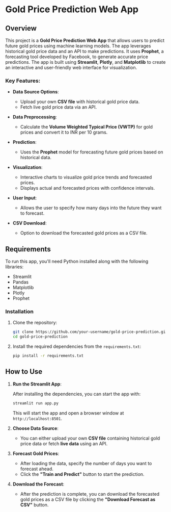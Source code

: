 # **Gold Price Prediction Web App**

## **Overview**

This project is a **Gold Price Prediction Web App** that allows users to predict future gold prices using machine learning models. The app leverages historical gold price data and an API to make predictions. It uses **Prophet**, a forecasting tool developed by Facebook, to generate accurate price predictions. The app is built using **Streamlit**, **Plotly**, and **Matplotlib** to create an interactive and user-friendly web interface for visualization.

### **Key Features:**
- **Data Source Options**: 
  - Upload your own **CSV file** with historical gold price data.
  - Fetch live gold price data via an API.
  
- **Data Preprocessing**: 
  - Calculate the **Volume Weighted Typical Price (VWTP)** for gold prices and convert it to INR per 10 grams.
  
- **Prediction**: 
  - Uses the **Prophet** model for forecasting future gold prices based on historical data.

- **Visualization**: 
  - Interactive charts to visualize gold price trends and forecasted prices.
  - Displays actual and forecasted prices with confidence intervals.
  
- **User Input**: 
  - Allows the user to specify how many days into the future they want to forecast.

- **CSV Download**: 
  - Option to download the forecasted gold prices as a CSV file.

## **Requirements**

To run this app, you'll need Python installed along with the following libraries:

- Streamlit
- Pandas
- Matplotlib
- Plotly
- Prophet

### **Installation**

1. Clone the repository:

    ```bash
    git clone https://github.com/your-username/gold-price-prediction.git
    cd gold-price-prediction
    ```

2. Install the required dependencies from the `requirements.txt`:

    ```bash
    pip install -r requirements.txt
    ```

## **How to Use**

1. **Run the Streamlit App**:

    After installing the dependencies, you can start the app with:

    ```bash
    streamlit run app.py
    ```

    This will start the app and open a browser window at `http://localhost:8501`.

2. **Choose Data Source**:
   - You can either upload your own **CSV file** containing historical gold price data or fetch **live data** using an API.

3. **Forecast Gold Prices**:
   - After loading the data, specify the number of days you want to forecast ahead.
   - Click the **"Train and Predict"** button to start the prediction.
   
4. **Download the Forecast**:
   - After the prediction is complete, you can download the forecasted gold prices as a CSV file by clicking the **"Download Forecast as CSV"** button.

